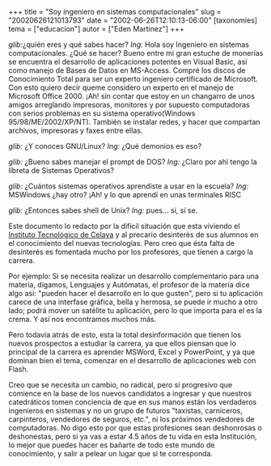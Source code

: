 +++
title = "Soy ingeniero en sistemas computacionales"
slug = "20020626121013793"
date = "2002-06-26T12:10:13-06:00"
[taxonomies]
tema = ["educacion"]
autor = ["Eden Martinez"]
+++

*glib:*¿quién eres y qué sabes hacer?
*Ing:* Hola soy Ingeniero en sistemas computacionales. ¿Qué se hacer?
Bueno entre mi gran estuche de monerías se encuentra el desarrollo de
aplicaciones potentes en Visual Basic, así como manejo de Bases de Datos
en MS-Access. Compré los discos de Conocimiento Total para ser un
experto ingeniero certificado de Microsoft. Con esto quiero decir queme
considero un experto en el manejo de Microsoft Office 2000. ¡Ah! sin
contar que estoy en un changarro de unos amigos arreglando impresoras,
monitores y por supuesto computadoras con serios problemas en su sistema
operativo(Windows 95/98/ME/2002/XP/NT). También se instalar redes, y
hacer que compartan archivos, impresoras y faxes entre ellas.

*glib:* ¿Y conoces GNU/Linux?
*Ing:* ¿Qué demonios es eso?

*glib:* ¿Bueno sabes manejar el prompt de DOS?
*Ing:* ¿Claro por ahí tengo la libreta de Sistemas Operativos?

*glib:* ¿Cuántos sistemas operativos aprendiste a usar en la escuela?
*Ing:* MSWindows ¿hay otro? ¡Ah! y lo que aprendí en unas terminales
RISC

*glib:* ¿Entonces sabes shell de Unix?
*Ing:* pues... sí, sí se.

<!-- more -->
Este documento lo redacto por la difícil situación que esta viviendo el
[Instituto Tecnológico de Celaya](http://www.itc.mx) y al precario
desinterés de sus alumnos en el conocimiento del nuevas tecnologías.
Pero creo que ésta falta de desinterés es fomentada mucho por los
profesores, que tienen a cargo la carrera.

Por ejemplo: Si se necesita realizar un desarrollo complementario para
una materia, digamos, Lenguajes y Autómatas, el profesor de la materia
dice algo asi: "pueden hacer el desarrollo en lo que gusten", pero si tu
aplicación carece de una interfase gráfica, bella y hermosa, se puede ir
mucho a otro lado; podrá mover un satélite tu aplicación, pero lo que
importa para el es la crema. Y así nos encontramos muchos más.

Pero todavía atrás de esto, esta la total desinformación que tienen los
nuevos prospectos a estudiar la carrera, ya que ellos piensan que lo
principal de la carrera es aprender MSWord, Excel y PowerPoint, y ya que
dominan bien el tema, comenzar en el desarrollo de aplicaciones web con
Flash.

Creo que se necesita un cambio, no radical, pero sí progresivo que
comience en la base de los nuevos candidatos a ingresar y que nuestros
catedráticos tomen conciencia de que en sus manos están los verdaderos
ingenieros en sistemas y no un grupo de futuros "taxistas, carniceros,
carpinteros, vendedores de seguros, etc.", ni los próximos vendedores de
computadoras. No digo esto por que estas profesiones sean deshonrosas o
deshonestas, pero si ya vas a estar 4.5 años de tu vida en esta
Institución, lo mejor que puedes hacer es bañarte de todo este mundo de
conocimiento, y salir a pelear un lugar que si te corresponda.
